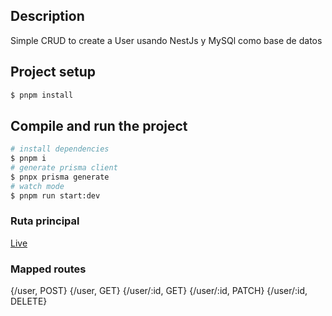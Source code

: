 ## Description

Simple CRUD to create a User usando NestJs y MySQl como base de datos

## Project setup

```bash
$ pnpm install
```

## Compile and run the project

```bash
# install dependencies
$ pnpm i
# generate prisma client
$ pnpx prisma generate
# watch mode
$ pnpm run start:dev
```

### Ruta principal

[Live](https://crud-prueba-coral.vercel.app/)

### Mapped routes

{/user, POST}
{/user, GET}
{/user/:id, GET}
{/user/:id, PATCH}
{/user/:id, DELETE}
